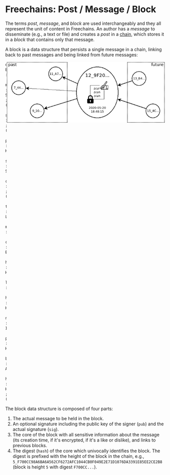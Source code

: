 # Freechains: Post / Message / Block

The terms *post*, *message*, and *block* are used interchangeably and they all
represent the unit of content in Freechains.
An author has a *message* to disseminate (e.g., a text or file) and creates a
*post* in a [chain](chains.md), which stores it in a *block* that contains only
that message.

A block is a data structure that persists a single message in a chain, linking
back to past messages and being linked from future messages:

<img src="block.png" align="right" width="500">

```
data Block :
    msg   : String              ; (1)
    sign? :                     ; (2)
        pub : HKey
        sig : String
    core  :                     ; (3)
        time  : Long
        msg   :
            crypt : Boolean
            hash  : Hash
        like? :
            hash : Hash
            n    : Int
        prev? : Hash
        backs : Array<Hash>
    hash  : Hash                ; (4)
```

The block data structure is composed of four parts:

1. The actual message to be held in the block.
2. An optional signature including the public key of the signer (`pub`) and the
   actual signature (`sig`).
1. The core of the block with all sensitive information about the message
   (its creation time, if it's encrypted, if it's a like or dislike), and links
   to previous blocks.
4. The digest (`hash`) of the core which univocally identifies the block.
   The digest is prefixed with the height of the block in the chain, e.g.,
   `5_F700CC98A6BA6A562CF6272AFC1044CB0F049E2E71D1076DA3391E85EE2CE2B8`
   (block is height `5` with digest `F700CC...`).
